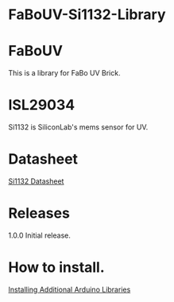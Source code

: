 # FaBoUV-Si1132-Library


# FaBoUV

This is a library for FaBo UV Brick.

# ISL29034

Si1132 is SiliconLab's mems sensor for UV.

# Datasheet

[Si1132 Datasheet](https://www.silabs.com/Support%20Documents/TechnicalDocs/Si1132.pdf)

# Releases

1.0.0 Initial release.

# How to install.

[Installing Additional Arduino Libraries](https://www.arduino.cc/en/Guide/Libraries#toc3)

